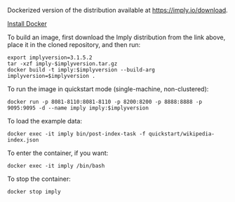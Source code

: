 Dockerized version of the distribution available at https://imply.io/download.

[Install Docker](docker-install.md)

To build an image, first download the Imply distribution from the link above, place it in the cloned repository, and then run:

```
export implyversion=3.1.5.2
tar -xzf imply-$implyversion.tar.gz
docker build -t imply:$implyversion --build-arg implyversion=$implyversion .
```

To run the image in quickstart mode (single-machine, non-clustered):

```
docker run -p 8081-8110:8081-8110 -p 8200:8200 -p 8888:8888 -p 9095:9095 -d --name imply imply:$implyversion
```

To load the example data:

```
docker exec -it imply bin/post-index-task -f quickstart/wikipedia-index.json
```

To enter the container, if you want:

```
docker exec -it imply /bin/bash
```

To stop the container:

```
docker stop imply
```
